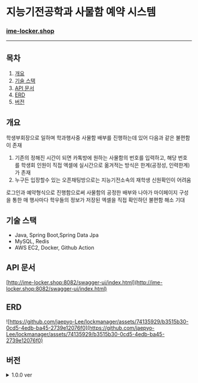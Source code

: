 # 지능기전공학과 사물함 예약 시스템
### [ime-locker.shop](http://ime-locker.shop)

---

## 목차

1. [개요](#개요)
2. [기술 스택](#기술-스택)
3. [API 문서](#api-문서)
4. [ERD](#erd)
5. [버전](#버전)

## 개요

학생부회장으로 일하며 학과행사중 사물함 배부를 진행하는데 있어 다음과 같은 불편함이 존재

1. 기존의 정해진 시간이 되면 카톡방에 원하는 사물함의 번호를 입력하고, 해당 번호를 학생회 인원이 직접 엑셀에 실시간으로 옮겨적는 방식은 한계(공정성, 인력한계)가 존재
2. 누구든 입장할수 있는 오픈채팅방으로는 지능기전소속의 재학생 신원확인이 어려움

로그인과 예약형식으로 진행함으로써 사물함의 공정한 배부와 나아가 마이페이지 구성을 통한 매 행사마다 학우들의 정보가 저장된 엑셀을 직접 확인하던 불편함 해소 기대

## 기술 스택

- Java, Spring Boot,Spring Data Jpa
- MySQL, Redis
- AWS EC2, Docker, Github Action

## API 문서

[http://ime-locker.shop:8082/swagger-ui/index.html](http://ime-locker.shop:8082/swagger-ui/index.html)

## ERD

![https://github.com/jaepyo-Lee/lockmanager/assets/74135929/b3515b30-0cd5-4edb-ba45-2739e12076f0](https://github.com/jaepyo-Lee/lockmanager/assets/74135929/b3515b30-0cd5-4edb-ba45-2739e12076f0)

## 버전

<details>
<summary> 1.0.0 ver</summary>
<div markdown="1">

### 개발 기간
23.06.27 ~ 23.08.14

### 추가 기능

- 로그인 (세종대학교 학사정보시스템)
- 사물함 예약 기능
- 마이페이지
- 사물함 시간 및 사용자 정보 수정 기능(관리자용)

### 아키텍쳐

![image](https://github.com/jaepyo-Lee/lockmanager/assets/74135929/002b296d-b21a-4fa8-88bc-31e3da2aa4c3)

### 느낀점

- 예약 시스템인만큼 동시성에 대해 많은 고민을 하였다. DB에 직접 Lock을 걸어 동시성을 제어하려했지만 데드락 관리가 어려워, Redisson를 이용하는 방식으로 진행하였다.Redisson을 이용시 서로 다른 메서드에서 같은 사물함에 대해 같은 key를 이용하여 락을 처리해줘야하기에 가능하면 한가지 메서드를 재사용하고자 하였고, 추후 DB락 및 Redisson에 대해 더 공부하여 리팩토링 할 예정이다.
- 사물함 예약 뿐만 아닌 추후 더 많은 기능과 트래픽을 기대하고 프로젝트를 시작했기 때문에 기존 사용하던 MVC패턴이 아닌 유연성과 확장성이 좋은 헥사고날 패턴을 이용하여 진행하였다. 현재 패턴이 완벽하다 볼수 없다 생각하여 추후 리팩토링 할 예정이다.

</div>

</details>
